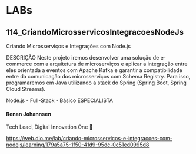 # LABs

## 114_CriandoMicrosservicosIntegracoesNodeJs

Criando Microsserviços e Integrações com Node.js

DESCRIÇÃO
Neste projeto iremos desenvolver uma solução de e-commerce com a arquitetura de microserviços e aplicar a integração entre eles orientada a eventos com Apache Kafka e garantir a compatibilidade entre da comunicação dos microsserviços com Schema Registry. Para isso, programaremos em Java utilizando a stack do Spring (Spring Boot, Spring Cloud Streams).

Node.js - Full-Stack - Básico
ESPECIALISTA
#### Renan Johannsen
Tech Lead, Digital Innovation One


https://web.dio.me/lab/criando-microsservicos-e-integracoes-com-nodejs/learning/179a5a75-1f50-41d9-95dc-0c51ed0995d8
